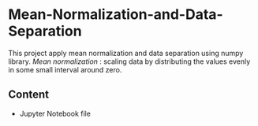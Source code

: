 # Mean-Normalization-and-Data-Separation

This project apply mean normalization and data separation using numpy library.
*Mean normalization* : scaling data by distributing the values evenly in some small interval around zero. 

## Content
- Jupyter Notebook file
